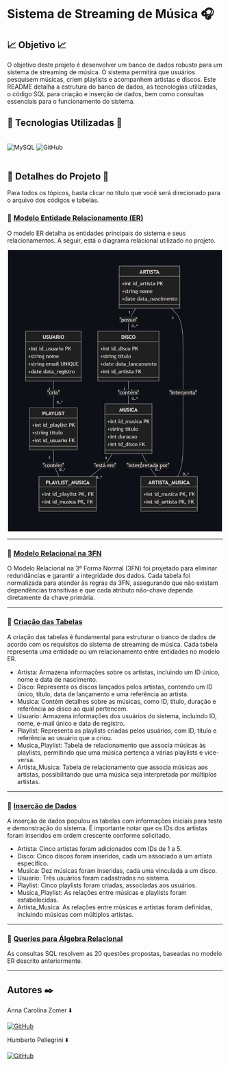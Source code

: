 # Sistema de Streaming de Música 🎧

## 📈 Objetivo 📈

O objetivo deste projeto é desenvolver um banco de dados robusto para um sistema de streaming de música. O sistema permitirá que usuários pesquisem músicas, criem playlists e acompanhem artistas e discos. Este README detalha a estrutura do banco de dados, as tecnologias utilizadas, o código SQL para criação e inserção de dados, bem como consultas essenciais para o funcionamento do sistema.

## 👾 Tecnologias Utilizadas 👾
<div style="display: inline_block" ><br>
  <img align="center" alt="MySQL" src="https://img.shields.io/badge/MySQL-4479A1.svg?style=for-the-badge&logo=MySQL&logoColor=white">  
  <img align="center" alt="GitHub" src="https://img.shields.io/badge/GitHub-181717.svg?style=for-the-badge&logo=GitHub&logoColor=white">  
</div>
<br>

## 🍃 Detalhes do Projeto 🍃
Para todos os tópicos, basta clicar no título que você será direcionado para o arquivo dos códigos e tabelas.

### 📍 [Modelo Entidade Relacionamento (ER)](https://github.com/z0mer/PJ.BANCO_DE_DADOS/blob/main/DigramaRelacional.md)

O modelo ER detalha as entidades principais do sistema e seus relacionamentos. A seguir, está o diagrama relacional utilizado no projeto.

<p align="center">
  <img src="img/diagrama.jpg" alt="Modelo Entidade Relacionamento" width="500"/>
</p>

---

### 📍 [Modelo Relacional na 3FN](https://github.com/z0mer/PJ.BANCO_DE_DADOS/blob/main/ModeloRelacional.md)
O Modelo Relacional na 3ª Forma Normal (3FN) foi projetado para eliminar redundâncias e garantir a integridade dos dados. Cada tabela foi normalizada para atender às regras da 3FN, assegurando que não existam dependências transitivas e que cada atributo não-chave dependa diretamente da chave primária.

---

### 📍 [Criação das Tabelas](https://github.com/z0mer/PJ.BANCO_DE_DADOS/blob/main/CriarTabelas.sql)
A criação das tabelas é fundamental para estruturar o banco de dados de acordo com os requisitos do sistema de streaming de música. Cada tabela representa uma entidade ou um relacionamento entre entidades no modelo ER.

- Artista: Armazena informações sobre os artistas, incluindo um ID único, nome e data de nascimento.
- Disco: Representa os discos lançados pelos artistas, contendo um ID único, título, data de lançamento e uma referência ao artista.
- Musica: Contém detalhes sobre as músicas, como ID, título, duração e referência ao disco ao qual pertencem.
- Usuario: Armazena informações dos usuários do sistema, incluindo ID, nome, e-mail único e data de registro.
- Playlist: Representa as playlists criadas pelos usuários, com ID, título e referência ao usuário que a criou.
- Musica_Playlist: Tabela de relacionamento que associa músicas às playlists, permitindo que uma música pertença a várias playlists e vice-versa.
- Artista_Musica: Tabela de relacionamento que associa músicas aos artistas, possibilitando que uma música seja interpretada por múltiplos artistas.

---

### 📍 [Inserção de Dados](https://github.com/z0mer/PJ.BANCO_DE_DADOS/blob/main/Dados.sql)
A inserção de dados populou as tabelas com informações iniciais para teste e demonstração do sistema. É importante notar que os IDs dos artistas foram inseridos em ordem crescente conforme solicitado.

- Artista: Cinco artistas foram adicionados com IDs de 1 a 5.
- Disco: Cinco discos foram inseridos, cada um associado a um artista específico.
- Musica: Dez músicas foram inseridas, cada uma vinculada a um disco.
- Usuario: Três usuários foram cadastrados no sistema.
- Playlist: Cinco playlists foram criadas, associadas aos usuários.
- Musica_Playlist: As relações entre músicas e playlists foram estabelecidas.
- Artista_Musica: As relações entre músicas e artistas foram definidas, incluindo músicas com múltiplos artistas.

---

### 📍 [Queries para Álgebra Relacional](https://github.com/z0mer/PJ.BANCO_DE_DADOS/blob/main/QueriesAlgebraRelacional.sql)
As consultas SQL resolvem as 20 questões propostas, baseadas no modelo ER descrito anteriormente.

---

## Autores ✒️
Anna Carolina Zomer ⬇️ 

[![GitHub](https://img.shields.io/badge/GitHub-181717.svg?style=for-the-badge&logo=GitHub&logoColor=white)](https://github.com/z0mer)

Humberto Pellegrini ⬇️ 

[![GitHub](https://img.shields.io/badge/GitHub-181717.svg?style=for-the-badge&logo=GitHub&logoColor=white)](https://github.com/Humbertin07)
